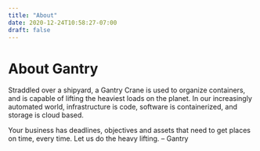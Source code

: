 ```yaml
---
title: "About"
date: 2020-12-24T10:58:27-07:00
draft: false
---
```


# About Gantry

Straddled over a shipyard, a Gantry Crane is used to organize containers, and is capable of lifting the heaviest loads on the planet. In our increasingly automated world, infrastructure is code, software is containerized, and storage
is cloud based.

Your business has deadlines, objectives and assets that need to get places on time, every time. Let us do the heavy lifting. – Gantry
